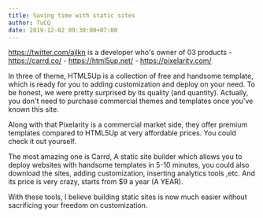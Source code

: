 ```yaml
---
title: Saving time with static sites
author: TuCQ
date: 2019-12-02 09:30:00+07:00
---
```



https://twitter.com/ajlkn is a developer who's owner of 03 products
    - https://carrd.co/
    - https://html5up.net/
    - https://pixelarity.com/

In three of theme, HTML5Up is a collection of free and handsome template, which is ready for you to adding customization and deploy on your need.
To be honest, we were pretty surprised by its quality (and quantity). Actually, you don't need to purchase commercial themes and templates once you've known this site.

Along with that Pixelarity is a commercial market side, they offer premium templates compared to HTML5Up at very affordable prices. You could check it out yourself.

The most amazing one is Carrd, A static site builder which allows you to deploy websites with handsome templates in 5-10 minutes, you could also download the sites, adding customization, inserting analytics tools ,etc. And its price is very crazy, starts from $9 a year (A YEAR).

With these tools, I believe building static sites is now much easier without sacrificing your freedom on customization.
